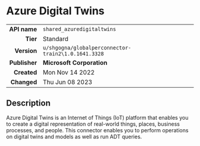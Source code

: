 # Azure Digital Twins
| | |
|-:|-|
|**API name**|`shared_azuredigitaltwins`|
|**Tier**|Standard|
|**Version**|`u/shgogna/globalperconnector-train2\1.0.1641.3328`|
|**Publisher**|**Microsoft Corporation**|
|**Created**|Mon Nov 14 2022|
|**Changed**|Thu Jun 08 2023|

## Description
Azure Digital Twins is an Internet of Things (IoT) platform that enables you to create a digital representation of real-world things, places, business processes, and people. This connector enables you to perform operations on digital twins and models as well as run ADT queries.
